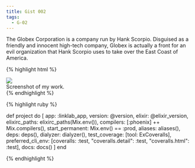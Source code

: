 ```yaml
---
title: Gist 002
tags:
  - G-02
---
```


The Globex Corporation is a company run by Hank Scorpio. Disguised as a friendly and innocent high-tech company,
Globex is actually a front for an evil organization that Hank Scorpio uses to take over the East Coast of America.

{% highlight html %}
  <div class="card mb-3">
      <img class="card-img-top" src = "http://via.placeholder.com/900x250/20c997/ffffff?text=screenshot"/>
      <div class="card-body bg-light">
          <div class="card-text">Screenshot of my work.</div>
      </div>
  </div>
{% endhighlight %}

{% highlight ruby %}

  def project do
    [
      app: :linklab_app,
      version: @version,
      elixir: @elixir_version,
      elixirc_paths: elixirc_paths(Mix.env()),
      compilers: [:phoenix] ++ Mix.compilers(),
      start_permanent: Mix.env() == :prod,
      aliases: aliases(),
      deps: deps(),
      dialyzer: dialyzer(),
      test_coverage: [tool: ExCoveralls],
      preferred_cli_env: [coveralls: :test, "coveralls.detail": :test, "coveralls.html": :test],
      docs: docs()
    ]
  end

{% endhighlight %}